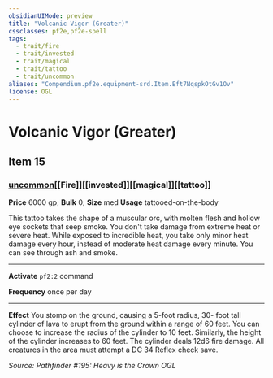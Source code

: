 ```yaml
---
obsidianUIMode: preview
title: "Volcanic Vigor (Greater)"
cssclasses: pf2e,pf2e-spell
tags:
  - trait/fire
  - trait/invested
  - trait/magical
  - trait/tattoo
  - trait/uncommon
aliases: "Compendium.pf2e.equipment-srd.Item.Eft7NqspkOtGv1Ov"
license: OGL
---
```

# Volcanic Vigor (Greater)
## Item 15
### [uncommon](uncommon "Uncommon Rarity Trait")[[Fire]][[invested]][[magical]][[tattoo]]


**Price** 6000 gp; 
**Bulk** 0; **Size** med
**Usage** tattooed-on-the-body

This tattoo takes the shape of a muscular orc, with molten flesh and hollow eye sockets that seep smoke. You don't take damage from extreme heat or severe heat. While exposed to incredible heat, you take only minor heat damage every hour, instead of moderate heat damage every minute. You can see through ash and smoke.

* * *

**Activate** `pf2:2` command

**Frequency** once per day

* * *

**Effect** You stomp on the ground, causing a 5-foot radius, 30- foot tall cylinder of lava to erupt from the ground within a range of 60 feet. You can choose to increase the radius of the cylinder to 10 feet. Similarly, the height of the cylinder increases to 60 feet. The cylinder deals 12d6 fire damage. All creatures in the area must attempt a DC 34 Reflex check save.

*Source: Pathfinder #195: Heavy is the Crown*
*OGL*